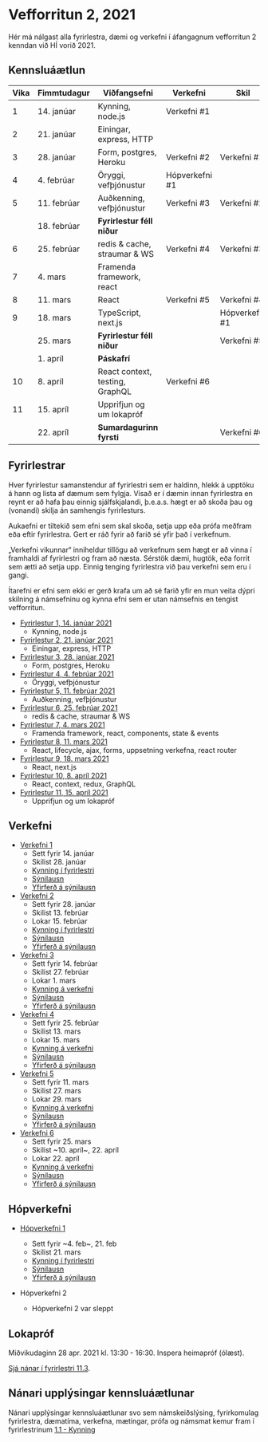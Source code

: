 # Vefforritun 2, 2021

Hér má nálgast alla fyrirlestra, dæmi og verkefni í áfangagnum vefforritun 2 kenndan við HÍ vorið 2021.

## Kennsluáætlun

| Vika | Fimmtudagur | Viðfangsefni                    | Verkefni       | Skil           |
|------|-------------|---------------------------------|----------------|----------------|
|   1  | 14. janúar  | Kynning, node.js                | Verkefni #1    |                |
|   2  | 21. janúar  | Einingar, express, HTTP         |                |                |
|   3  | 28. janúar  | Form, postgres, Heroku          | Verkefni #2    | Verkefni #1    |
|   4  | 4. febrúar  | Öryggi, vefþjónustur            | Hópverkefni #1 |                |
|   5  | 11. febrúar | Auðkenning, vefþjónustur        | Verkefni #3    | Verkefni #2    |
|      | 18. febrúar | **Fyrirlestur féll niður**      |                |                |
|   6  | 25. febrúar | redis & cache, straumar & WS    | Verkefni #4    | Verkefni #3    |
|   7  | 4. mars     | Framenda framework, react       |                |                |
|   8  | 11. mars    | React                           | Verkefni #5    | Verkefni #4    |
|   9  | 18. mars    | TypeScript, next.js             |                | Hópverkefni #1 |
|      | 25. mars    | **Fyrirlestur féll niður**      |                | Verkefni #5    |
|      | 1. apríl    | **Páskafrí**                    |                |                |
|  10  | 8. apríl    | React context, testing, GraphQL | Verkefni #6    |                |
|  11  | 15. apríl   | Upprifjun og um lokapróf        |                |                |
|      | 22. apríl   | **Sumardagurinn fyrsti**        |                |  Verkefni #6   |

## Fyrirlestrar

Hver fyrirlestur samanstendur af fyrirlestri sem er haldinn, hlekk á upptöku á hann og lista af dæmum sem fylgja. Vísað er í dæmin innan fyrirlestra en reynt er að hafa þau einnig sjálfskjalandi, þ.e.a.s. hægt er að skoða þau og (vonandi) skilja án samhengis fyrirlesturs.

Aukaefni er tiltekið sem efni sem skal skoða, setja upp eða prófa meðfram eða eftir fyrirlestra. Gert er ráð fyrir að farið sé yfir það í verkefnum.

„Verkefni vikunnar“ inniheldur tillögu að verkefnum sem hægt er að vinna í framhaldi af fyrirlestri og fram að næsta. Sérstök dæmi, hugtök, eða forrit sem ætti að setja upp. Einnig tenging fyrirlestra við þau verkefni sem eru í gangi.

Ítarefni er efni sem ekki er gerð krafa um að sé farið yfir en mun veita dýpri skilning á námsefninu og kynna efni sem er utan námsefnis en tengist vefforritun.

* [Fyrirlestur 1, 14. janúar 2021](fyrirlestrar/01/)
  * Kynning, node.js
* [Fyrirlestur 2, 21. janúar 2021](fyrirlestrar/02/)
  * Einingar, express, HTTP
* [Fyrirlestur 3, 28. janúar 2021](fyrirlestrar/03/)
  * Form, postgres, Heroku
* [Fyrirlestur 4, 4. febrúar 2021](fyrirlestrar/04/)
  * Öryggi, vefþjónustur
* [Fyrirlestur 5, 11. febrúar 2021](fyrirlestrar/05/)
  * Auðkenning, vefþjónustur
* [Fyrirlestur 6, 25. febrúar 2021](fyrirlestrar/06/)
  * redis & cache, straumar & WS
* [Fyrirlestur 7, 4. mars 2021](fyrirlestrar/07/)
  * Framenda framework, react, components, state & events
* [Fyrirlestur 8, 11. mars 2021](fyrirlestrar/08/)
  * React, lifecycle, ajax, forms, uppsetning verkefna, react router
* [Fyrirlestur 9, 18. mars 2021](fyrirlestrar/09/)
  * React, next.js
* [Fyrirlestur 10, 8. apríl 2021](fyrirlestrar/10/)
  * React, context, redux, GraphQL
* [Fyrirlestur 11, 15. apríl 2021](fyrirlestrar/11/)
  * Upprifjun og um lokapróf

## Verkefni

* [Verkefni 1](https://github.com/vefforritun/vef2-2021-v1)
  * Sett fyrir 14. janúar
  * Skilist 28. janúar
  * [Kynning í fyrirlestri](https://youtu.be/pCEHnurbuCU)
  * [Sýnilausn](https://github.com/vefforritun/vef2-2021-v1-synilausn)
  * [Yfirferð á sýnilausn](https://youtu.be/Wjn0NAH_xFY)
* [Verkefni 2](https://github.com/vefforritun/vef2-2021-v2)
  * Sett fyrir 28. janúar
  * Skilist 13. febrúar
  * Lokar 15. febrúar
  * [Kynning í fyrirlestri](https://youtu.be/1kRJBE040oY)
  * [Sýnilausn](https://github.com/vefforritun/vef2-2021-v2-synilausn)
  * [Yfirferð á sýnilausn](https://youtu.be/jxKehIRjWa0)
* [Verkefni 3](https://github.com/vefforritun/vef2-2021-v3)
  * Sett fyrir 14. febrúar
  * Skilist 27. febrúar
  * Lokar 1. mars
  * [Kynning á verkefni](https://www.youtube.com/watch?v=GW-mbrG5dEs)
  * [Sýnilausn](https://github.com/vefforritun/vef2-2021-v3-synilausn)
  * [Yfirferð á sýnilausn](https://youtu.be/hVhlxcxZ-Oc)
* [Verkefni 4](https://github.com/vefforritun/vef2-2021-v4)
  * Sett fyrir 25. febrúar
  * Skilist 13. mars
  * Lokar 15. mars
  * [Kynning á verkefni](https://youtu.be/U8K0m9zRxHk)
  * [Sýnilausn](https://github.com/vefforritun/vef2-2021-v4-synilausn)
  * [Yfirferð á sýnilausn](https://youtu.be/cI670u7EL1Y)
* [Verkefni 5](https://github.com/vefforritun/vef2-2021-v5)
  * Sett fyrir 11. mars
  * Skilist 27. mars
  * Lokar 29. mars
  * [Kynning á verkefni](https://youtu.be/EyRD1dVVDiU)
  * [Sýnilausn](https://github.com/vefforritun/vef2-2021-v5-synilausn)
  * [Yfirferð á sýnilausn](https://youtu.be/zwNhNHzc-LE)
* [Verkefni 6](https://github.com/vefforritun/vef2-2021-v6)
  * Sett fyrir 25. mars
  * Skilist ~10. apríl~, 22. apríl
  * Lokar 22. apríl
  * [Kynning á verkefni](https://youtu.be/8tTRqYdFH0Q?t=1772)
  * [Sýnilausn](https://github.com/vefforritun/vef2-2021-v6-synilausn)
  * [Yfirferð á sýnilausn](https://youtu.be/_WAzIUxu4ns)

## Hópverkefni

* [Hópverkefni 1](https://github.com/vefforritun/vef2-2021-h1)
  * Sett fyrir ~4. feb~, 21. feb
  * Skilist 21. mars
  * [Kynning í fyrirlestri](https://youtu.be/gQEFFKGumG0)
  * [Sýnilausn](https://github.com/vefforritun/vef2-2021-h1-synilausn)
  * [Yfirferð á sýnilausn](https://youtu.be/hWmlgT-_udc)

* Hópverkefni 2
  * Hópverkefni 2 var sleppt

## Lokapróf

Miðvikudaginn 28 apr. 2021 kl. 13:30 - 16:30. Inspera heimapróf (ólæst).

[Sjá nánar í fyrirlestri 11.3](./fyrirlestrar/11/11.3.lokaprof.md).

## Nánari upplýsingar kennsluáætlunar

Nánari upplýsingar kennsluáætlunar svo sem námskeiðslýsing, fyrirkomulag fyrirlestra, dæmatíma, verkefna, mætingar, prófa og námsmat kemur fram í fyrirlestrinum [1.1 - Kynning](fyrirlestrar/01/01.1.kynning.md)
